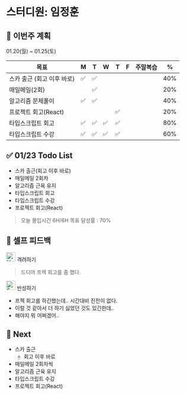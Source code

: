 # 스터디원: 임정훈

## 🚀 이번주 계획

01.20(월) ~ 01.25(토)

| 목표                       | M   | T   | W   | T   | F   | 주말복습 | %   |
| -------------------------- | --- | --- | --- | --- | --- | -------- | --- |
| 스카 출근 (회고 이후 바로) | ✅  | ✅  |     |     |     |          | 40% |
| 매일메일(2회)              |     | ✅  |     |     |     |          | 20% |
| 알고리즘 문제풀이          | ✅  | ✅  |     |     |     |          | 40% |
| 프로젝트 회고(React)       |     |     |     | ✅  |     |          | 20% |
| 타입스크립트 회고          | ✅  | ✅  | ✅  | ✅  |     |          | 80% |
| 타입스크립트 수강          | ✅  | ✅  | ✅  | ✅  |     |          | 60% |

## ✅ 01/23 Todo List

- 스카 출근(회고 이후 바로)
- 매일메일 2회차
- 알고리즘 근육 유지
- 타입스크립트 회고
- 타입스크립트 수강
- 프로젝트 회고(React)

> 오늘 몰입시간 6H/6H
> 목표 달성률 : 70%

## 🎉 셀프 피드백

<img src="https://raw.githubusercontent.com/Tarikul-Islam-Anik/Animated-Fluent-Emojis/master/Emojis/Smilies/Hugging%20Face.png" alt="Hugging Face" width="25" height="25"> 격려하기</img>

> 드디어 프젝 회고를 좀 했다.

<img src="https://raw.githubusercontent.com/Tarikul-Islam-Anik/Animated-Fluent-Emojis/master/Emojis/Smilies/Face%20with%20Monocle.png" alt="Face with Monocle" width="25" height="25"> 반성하기</img>

- 프젝 회고를 하긴했는데.. 시간대비 진전이 없다.
- 이럴 것 같아서 더 하기 싫었던 것도 있긴한데..
- 해야지 뭐 어쩌겠어..

## 🌱 Next

- 스카 출근
  - 회고 이후 바로
- 매일메일 2회차씩
- 알고리즘 근육 유지
- 타입스크립트 수강
- 프로젝트 회고(React)
